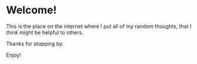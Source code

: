 # Welcome!

This is the place on the internet where I put all of my random thoughts, that I _think_ might be helpful to others.

Thanks for stopping by.

Enjoy!
